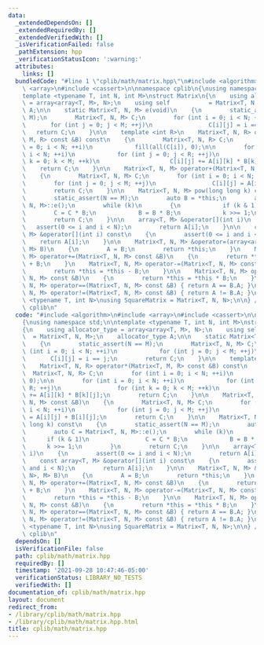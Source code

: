 ```yaml
---
data:
  _extendedDependsOn: []
  _extendedRequiredBy: []
  _extendedVerifiedWith: []
  _isVerificationFailed: false
  _pathExtension: hpp
  _verificationStatusIcon: ':warning:'
  attributes:
    links: []
  bundledCode: "#line 1 \"cplib/math/matrix.hpp\"\n#include <algorithm>\n#include\
    \ <array>\n#include <cassert>\n\nnamespace cplib\n{\nusing namespace std;\n\n\
    template <typename T, int N, int M>\nstruct Matrix\n{\n    using allocator_type\
    \ = array<array<T, M>, N>;\n    using self           = Matrix<T, N, M>;\n    allocator_type\
    \ A;\n\n    static Matrix<T, N, M> e(void)\n    {\n        static_assert(N ==\
    \ M);\n        Matrix<T, N, M> C;\n        for (int i = 0; i < N; ++i)\n     \
    \       for (int j = 0; j < M; ++j)\n                C[i][j] = i == j;\n     \
    \   return C;\n    }\n\n    template <int R>\n    Matrix<T, N, R> operator*(Matrix<T,\
    \ M, R> const &B) const\n    {\n        Matrix<T, N, R> C;\n        for (int i\
    \ = 0; i < N; ++i)\n            fill(all(C[i]), 0);\n\n        for (int i = 0;\
    \ i < N; ++i)\n            for (int j = 0; j < R; ++j)\n                for (int\
    \ k = 0; k < M; ++k)\n                    C[i][j] += A[i][k] * B[k][j];\n    \
    \    return C;\n    }\n\n    Matrix<T, N, M> operator+(Matrix<T, N, M> const &B)\n\
    \    {\n        Matrix<T, N, M> C;\n        for (int i = 0; i < N; ++i)\n    \
    \        for (int j = 0; j < M; ++j)\n                C[i][j] = A[i][j] + B[i][j];\n\
    \        return C;\n    }\n\n    Matrix<T, N, M> pow(long long k) const\n    {\n\
    \        static_assert(N == M);\n        auto B = *this;\n        auto C = Matrix<T,\
    \ N, M>::e();\n        while (k)\n        {\n            if (k & 1)\n        \
    \        C = C * B;\n            B = B * B;\n            k >>= 1;\n        }\n\
    \        return C;\n    }\n\n    array<T, M> &operator[](int i)\n    {\n     \
    \   assert(0 <= i and i < N);\n        return A[i];\n    }\n\n    const array<T,\
    \ M> &operator[](int i) const\n    {\n        assert(0 <= i and i < N);\n    \
    \    return A[i];\n    }\n\n    Matrix<T, N, M> &operator=(array<array<T, N>,\
    \ M> B)\n    {\n        A = B;\n        return *this;\n    }\n    Matrix<T, N,\
    \ M> operator+=(Matrix<T, N, M> const &B)\n    {\n        return *this = *this\
    \ + B;\n    }\n    Matrix<T, N, M> operator-=(Matrix<T, N, M> const &B)\n    {\n\
    \        return *this = *this - B;\n    }\n\n    Matrix<T, N, M> operator*=(Matrix<T,\
    \ N, M> const &B)\n    {\n        return *this = *this * B;\n    }\n    Matrix<T,\
    \ N, M> operator==(Matrix<T, N, M> const &B) { return A == B.A; }\n    Matrix<T,\
    \ N, M> operator!=(Matrix<T, N, M> const &B) { return A != B.A; }\n};\n\ntemplate\
    \ <typename T, int N>\nusing SquareMatrix = Matrix<T, N, N>;\n\n} // namespace\
    \ cplib\n"
  code: "#include <algorithm>\n#include <array>\n#include <cassert>\n\nnamespace cplib\n\
    {\nusing namespace std;\n\ntemplate <typename T, int N, int M>\nstruct Matrix\n\
    {\n    using allocator_type = array<array<T, M>, N>;\n    using self         \
    \  = Matrix<T, N, M>;\n    allocator_type A;\n\n    static Matrix<T, N, M> e(void)\n\
    \    {\n        static_assert(N == M);\n        Matrix<T, N, M> C;\n        for\
    \ (int i = 0; i < N; ++i)\n            for (int j = 0; j < M; ++j)\n         \
    \       C[i][j] = i == j;\n        return C;\n    }\n\n    template <int R>\n\
    \    Matrix<T, N, R> operator*(Matrix<T, M, R> const &B) const\n    {\n      \
    \  Matrix<T, N, R> C;\n        for (int i = 0; i < N; ++i)\n            fill(all(C[i]),\
    \ 0);\n\n        for (int i = 0; i < N; ++i)\n            for (int j = 0; j <\
    \ R; ++j)\n                for (int k = 0; k < M; ++k)\n                    C[i][j]\
    \ += A[i][k] * B[k][j];\n        return C;\n    }\n\n    Matrix<T, N, M> operator+(Matrix<T,\
    \ N, M> const &B)\n    {\n        Matrix<T, N, M> C;\n        for (int i = 0;\
    \ i < N; ++i)\n            for (int j = 0; j < M; ++j)\n                C[i][j]\
    \ = A[i][j] + B[i][j];\n        return C;\n    }\n\n    Matrix<T, N, M> pow(long\
    \ long k) const\n    {\n        static_assert(N == M);\n        auto B = *this;\n\
    \        auto C = Matrix<T, N, M>::e();\n        while (k)\n        {\n      \
    \      if (k & 1)\n                C = C * B;\n            B = B * B;\n      \
    \      k >>= 1;\n        }\n        return C;\n    }\n\n    array<T, M> &operator[](int\
    \ i)\n    {\n        assert(0 <= i and i < N);\n        return A[i];\n    }\n\n\
    \    const array<T, M> &operator[](int i) const\n    {\n        assert(0 <= i\
    \ and i < N);\n        return A[i];\n    }\n\n    Matrix<T, N, M> &operator=(array<array<T,\
    \ N>, M> B)\n    {\n        A = B;\n        return *this;\n    }\n    Matrix<T,\
    \ N, M> operator+=(Matrix<T, N, M> const &B)\n    {\n        return *this = *this\
    \ + B;\n    }\n    Matrix<T, N, M> operator-=(Matrix<T, N, M> const &B)\n    {\n\
    \        return *this = *this - B;\n    }\n\n    Matrix<T, N, M> operator*=(Matrix<T,\
    \ N, M> const &B)\n    {\n        return *this = *this * B;\n    }\n    Matrix<T,\
    \ N, M> operator==(Matrix<T, N, M> const &B) { return A == B.A; }\n    Matrix<T,\
    \ N, M> operator!=(Matrix<T, N, M> const &B) { return A != B.A; }\n};\n\ntemplate\
    \ <typename T, int N>\nusing SquareMatrix = Matrix<T, N, N>;\n\n} // namespace\
    \ cplib\n"
  dependsOn: []
  isVerificationFile: false
  path: cplib/math/matrix.hpp
  requiredBy: []
  timestamp: '2021-09-28 10:47:46-05:00'
  verificationStatus: LIBRARY_NO_TESTS
  verifiedWith: []
documentation_of: cplib/math/matrix.hpp
layout: document
redirect_from:
- /library/cplib/math/matrix.hpp
- /library/cplib/math/matrix.hpp.html
title: cplib/math/matrix.hpp
---
```

